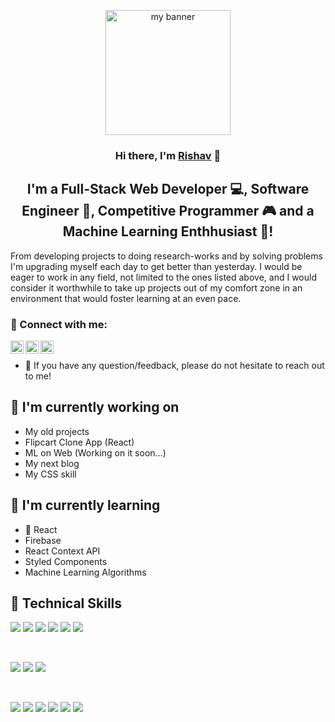 <p align="center">
  <a href="https://rishav-learnerml.github.io/rishav-chatterjee-resume2022/" target="_blank" rel="noreferrer"><img src="https://user-images.githubusercontent.com/62733926/152688396-bbdec89c-40d4-4738-b1de-3b4f15694f4d.png" height="200px" alt="my banner"></a>
</p>

<h3 align="center">
Hi there, I'm <a href="https://www.linkedin.com/in/rishav-chatterjee-384505173/" target="_blank" rel="noreferrer">Rishav</a> 👋
</h3>

<h2 align="center">
I'm a Full-Stack Web Developer 💻, Software Engineer 🤵, Competitive Programmer 🎮 and a Machine Learning Enthhusiast 🤖!
</h2> 

From developing projects to doing research-works and by solving problems I'm upgrading myself each day to get better than yesterday. I would be eager to work in any field, not limited to the ones listed above, and I would consider it worthwhile to take up projects out of my comfort zone in an environment that would foster learning at an even pace. 


### 🤝 Connect with me:

<a href="https://www.linkedin.com/in/rishav-chatterjee-384505173/"><img align="left" src="https://raw.githubusercontent.com/yushi1007/yushi1007/main/images/linkedin.svg" alt="Rishav | LinkedIn" width="21px"/></a>
<a href="mailto:crishav01@gmail.com"><img align="left" src="https://upload.wikimedia.org/wikipedia/commons/thumb/7/7e/Gmail_icon_%282020%29.svg/2560px-Gmail_icon_%282020%29.svg.png" alt="Rishav | Mail" width="21px"/></a>
<a href="https://www.codechef.com/users/rishav_learner/"><img align="left" src="https://static.uacdn.net/thumbnail/external-app-icons/ce4fd2180646452aa0b03c3ffa3ef8e2.png" alt="Rishav | Codechef" width="21px"/></a>
</br>
- 💬 If you have any question/feedback, please do not hesitate to reach out to me!

## 🔭 I'm currently working on

- My old projects
- Flipcart Clone App (React)
- ML on Web (Working on it soon...)
- My next blog
- My CSS skill

## 🌱 I'm currently learning

- 📱 React
- Firebase
- React Context API
- Styled Components  
- Machine Learning Algorithms
## 💼 Technical Skills

![](https://img.shields.io/badge/Code-React-informational?style=flat&logo=react&color=61DAFB)
![](https://img.shields.io/badge/Code-Redux-informational?style=flat&logo=Redux&color=764ABC)
![](https://img.shields.io/badge/Code-JavaScript-informational?style=flat&logo=JavaScript&color=F7DF1E)
![](https://img.shields.io/badge/Code-HTML5-informational?style=flat&logo=HTML5&color=E34F26)
![](https://img.shields.io/badge/Code-PostgreSQL-informational?style=flat&logo=PostgreSQL&color=336791)
![](https://img.shields.io/badge/Code-SQLite-informational?style=flat&logo=SQLite&color=003B57)

</br>

![](https://img.shields.io/badge/Style-Bootstrap-informational?style=flat&logo=Bootstrap&color=7952B3)
![](https://img.shields.io/badge/Style-CSS3-informational?style=flat&logo=CSS3&color=1572B6)
![](https://img.shields.io/badge/Style-styled--components-informational?style=flat&logo=styled-components&color=DB7093)


</br>

![](https://img.shields.io/badge/Tools-Figma-informational?style=flat&logo=Figma&color=F24E1E)
![](https://img.shields.io/badge/Tools-NPM-informational?style=flat&logo=NPM&color=CB3837)
![](https://img.shields.io/badge/Tools-Heroku-informational?style=flat&logo=Heroku&color=430098)
![](https://img.shields.io/badge/Tools-Netlify-informational?style=flat&logo=netlify&color=00C7B7)
![](https://img.shields.io/badge/Tools-Git-informational?style=flat&logo=Git&color=F05032)
![](https://img.shields.io/badge/Tools-GitHub-informational?style=flat&logo=GitHub&color=181717)
